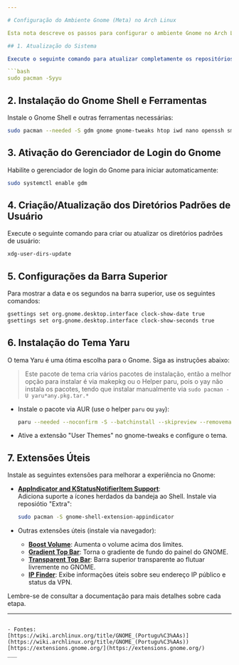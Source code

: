 ```yaml
---

# Configuração do Ambiente Gnome (Meta) no Arch Linux

Esta nota descreve os passos para configurar o ambiente Gnome no Arch Linux.  

## 1. Atualização do Sistema

Execute o seguinte comando para atualizar completamente os repositórios e o sistema:

```bash
sudo pacman -Syyu
```

## 2. Instalação do Gnome Shell e Ferramentas

Instale o Gnome Shell e outras ferramentas necessárias:

```bash
sudo pacman --needed -S gdm gnome gnome-tweaks htop iwd nano openssh smartmontools vim wget wireless_tools wpa_supplicant xdg-utils
```

## 3. Ativação do Gerenciador de Login do Gnome

Habilite o gerenciador de login do Gnome para iniciar automaticamente:

```bash
sudo systemctl enable gdm
```

## 4. Criação/Atualização dos Diretórios Padrões de Usuário

Execute o seguinte comando para criar ou atualizar os diretórios padrões de usuário:

```bash
xdg-user-dirs-update
```

## 5. Configurações da Barra Superior

Para mostrar a data e os segundos na barra superior, use os seguintes comandos:

```bash
gsettings set org.gnome.desktop.interface clock-show-date true
gsettings set org.gnome.desktop.interface clock-show-seconds true
```

## 6. Instalação do Tema Yaru

O tema Yaru é uma ótima escolha para o Gnome. Siga as instruções abaixo:
>Este pacote de tema cria vários pacotes de instalação, então a melhor opção para instalar é via makepkg ou o Helper paru, pois o yay não instala os pacotes, tendo que instalar manualmente via `sudo pacman -U yaru*any.pkg.tar.*`  
- Instale o pacote via AUR (use o helper `paru` ou `yay`):

  ```bash
  paru --needed --noconfirm -S --batchinstall --skipreview --removemake --mflags -Cris inkscape xorg-server-xvfb yaru-gnome-shell-theme
  ```

- Ative a extensão "User Themes" no gnome-tweaks e configure o tema.

## 7. Extensões Úteis

Instale as seguintes extensões para melhorar a experiência no Gnome:

- [**AppIndicator and KStatusNotifierItem Support**](https://extensions.gnome.org/extension/615/appindicator-support/):  
  Adiciona suporte a ícones herdados da bandeja ao Shell.
  Instale via reposiótio "Extra":  
  
  ```bash
  sudo pacman -S gnome-shell-extension-appindicator
  ```

- Outras extensões úteis (instale via navegador):
  - [**Boost Volume**](https://extensions.gnome.org/extension/6928/boost-volume/): Aumenta o volume acima dos limites.
  - [**Gradient Top Bar**](https://extensions.gnome.org/extension/4955/gradient-top-bar/): Torna o gradiente de fundo do painel do GNOME.
  - [**Transparent Top Bar**](https://extensions.gnome.org/extension/1708/transparent-top-bar/): Barra superior transparente ao flutuar livremente no GNOME.
  - [**IP Finder**](https://extensions.gnome.org/extension/2983/ip-finder/): Exibe informações úteis sobre seu endereço IP público e status da VPN.

Lembre-se de consultar a documentação para mais detalhes sobre cada etapa.  

---
```

- Fontes:  
[https://wiki.archlinux.org/title/GNOME_(Portugu%C3%AAs)](https://wiki.archlinux.org/title/GNOME_(Portugu%C3%AAs))  
[https://extensions.gnome.org/](https://extensions.gnome.org/)
___
